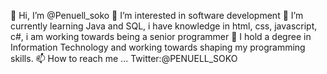 👋 Hi, I’m @Penuell_soko
👀 I’m interested in software development
🌱 I’m currently learning Java and SQL, i have knowledge in html, css, javascript, c#, i am working towards being a senior programmer
💞️ I hold a degree in Information Technology and working towards shaping my programming skills.
📫 How to reach me ...
Twitter:@PENUELL_SOKO
